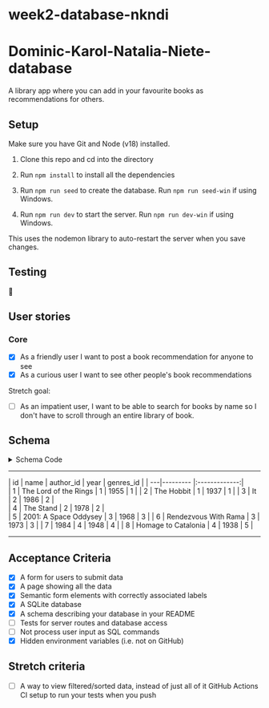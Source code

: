# week2-database-nkndi

# Dominic-Karol-Natalia-Niete-database

A library app where you can add in your favourite books as recommendations for others.

## Setup

Make sure you have Git and Node (v18) installed.

1. Clone this repo and cd into the directory

2. Run `npm install` to install all the dependencies

3. Run `npm run seed` to create the database. Run `npm run seed-win` if using Windows. 

4. Run `npm run dev` to start the server. Run `npm run dev-win` if using Windows. 

This uses the nodemon library to auto-restart the server when you save changes.

## Testing

:construction: 

## User stories

### Core

- [X] As a friendly user I want to post a book recommendation for anyone to see
- [X] As a curious user I want to see other people's book recommendations

Stretch goal: 
- [ ] As an impatient user, I want to be able to search for books by name so I don't have to scroll through an entire library of book.

## Schema

<details>
  <summary>Schema Code</summary>

```js
BEGIN;

CREATE TABLE IF NOT EXISTS genres (
  id INTEGER PRIMARY KEY AUTOINCREMENT,
  name TEXT NOT NULL
);

CREATE TABLE IF NOT EXISTS books (
  id INTEGER PRIMARY KEY AUTOINCREMENT,
  name TEXT NOT NULL,
  author_id INTEGER REFERENCES authors(id),
  year INTEGER, 
  genres_id INTEGER REFERENCES genres(id)
);

CREATE TABLE IF NOT EXISTS authors (
  id INTEGER PRIMARY KEY AUTOINCREMENT,
  name TEXT NOT NULL
);

CREATE INDEX IF NOT EXISTS book_names ON books(name);


COMMIT
```
  
</details>

---

| id | name                         | author_id     | year   | genres_id |
| ---|---------                     |:-------------:|                                                                              
| 1  | The Lord of the Rings        | 1             | 1955   | 1         |
| 2  | The Hobbit                   | 1             | 1937   | 1         |
| 3  | It                           | 2             | 1986   | 2         |                              
| 4  | The Stand                    | 2             | 1978   | 2         |                   
| 5  | 2001: A Space Oddysey        | 3             | 1968   | 3         |
| 6  | Rendezvous With Rama         | 3             | 1973   | 3         |
| 7  | 1984                         | 4             | 1948   | 4         |
|  8 | Homage to Catalonia          | 4             | 1938   | 5         |           

---

## Acceptance Criteria

- [x] A form for users to submit data
- [x] A page showing all the data
- [x] Semantic form elements with correctly associated labels
- [x] A SQLite database
- [x] A schema describing your database in your README
- [ ] Tests for server routes and database access
- [ ] Not process user input as SQL commands
- [x] Hidden environment variables (i.e. not on GitHub)

## Stretch criteria

- [ ] A way to view filtered/sorted data, instead of just all of it
    GitHub Actions CI setup to run your tests when you push







